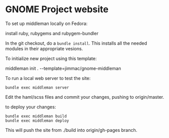 GNOME Project website
=======================

To set up middleman locally on Fedora:

install ruby, rubygems and rubygem-bundler

In the git checkout, do a `bundle install`. This installs all 
the needed modules in their appropriate vesions.

To initialize new project using this template:

middleman init . --template=jimmac/gnome-middleman

To run a local web server to test the site:

    bundle exec middleman server

Edit the haml/scss files and commit your changes, pushing to 
origin/master.

to deploy your changes:

    bundle exec middleman build
    bundle exec middleman deploy

This will push the site from ./build into origin/gh-pages branch.
